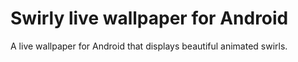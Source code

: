 # Swirly live wallpaper for Android
A live wallpaper for Android that displays beautiful animated swirls.
